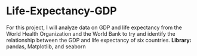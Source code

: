 # Life-Expectancy-GDP
For this project, I will analyze data on GDP and life expectancy from the World Health Organization and the World Bank to try and identify the relationship between the GDP and life expectancy of six countries.
**Library:** pandas, Matplotlib, and seaborn
